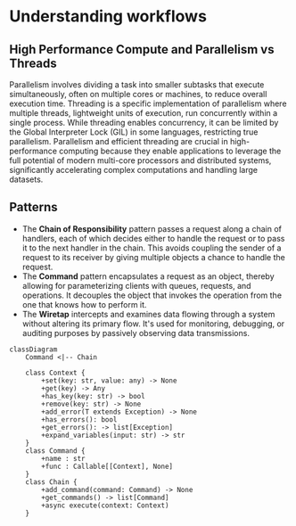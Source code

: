 # Understanding workflows

## High Performance Compute and Parallelism vs Threads

Parallelism involves dividing a task into smaller subtasks that execute simultaneously,
often on multiple cores or machines, to reduce overall execution time. Threading 
is a specific implementation of parallelism where multiple threads, lightweight units 
of execution, run concurrently within a single process. While threading enables concurrency, 
it can be limited by the Global Interpreter Lock (GIL) in some languages, restricting 
true parallelism. Parallelism and efficient threading are crucial in high-performance
computing because they enable applications to leverage the full potential of modern 
multi-core processors and distributed systems, significantly accelerating complex
computations and handling large datasets.

## Patterns

* The **Chain of Responsibility** pattern passes a request along a chain of handlers, each of which decides 
either to handle the request or to pass it to the next handler in the chain. This avoids coupling the 
sender of a request to its receiver by giving multiple objects a chance to handle the request.
* The **Command** pattern encapsulates a request as an object, thereby allowing for parameterizing 
clients with queues, requests, and operations. It decouples the object that invokes the operation
from the one that knows how to perform it.
* The **Wiretap**  intercepts and examines data flowing through a system without altering its primary flow.
It's used for monitoring, debugging, or auditing purposes by passively observing data transmissions.

```mermaid
classDiagram
    Command <|-- Chain
    
    class Context {
        +set(key: str, value: any) -> None
        +get(key) -> Any
        +has_key(key: str) -> bool
        +remove(key: str) -> None
        +add_error(T extends Exception) -> None
        +has_errors(): bool
        +get_errors(): -> list[Exception]
        +expand_variables(input: str) -> str
    }
    class Command {
        +name : str
        +func : Callable[[Context], None]
    }
    class Chain {
        +add_command(command: Command) -> None
        +get_commands() -> list[Command]
        +async execute(context: Context)
    }
    
```

